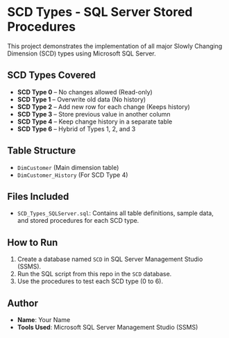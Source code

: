 # SCD Types - SQL Server Stored Procedures

This project demonstrates the implementation of all major Slowly Changing Dimension (SCD) types using Microsoft SQL Server.

## SCD Types Covered
- **SCD Type 0** – No changes allowed (Read-only)
- **SCD Type 1** – Overwrite old data (No history)
- **SCD Type 2** – Add new row for each change (Keeps history)
- **SCD Type 3** – Store previous value in another column
- **SCD Type 4** – Keep change history in a separate table
- **SCD Type 6** – Hybrid of Types 1, 2, and 3

## Table Structure

- `DimCustomer` (Main dimension table)
- `DimCustomer_History` (For SCD Type 4)

## Files Included

- `SCD_Types_SQLServer.sql`: Contains all table definitions, sample data, and stored procedures for each SCD type.

## How to Run

1. Create a database named `SCD` in SQL Server Management Studio (SSMS).
2. Run the SQL script from this repo in the `SCD` database.
3. Use the procedures to test each SCD type (0 to 6).

## Author
- **Name**: Your Name
- **Tools Used**: Microsoft SQL Server Management Studio (SSMS)
